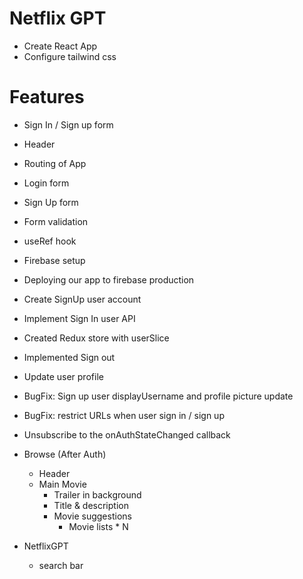 # Netflix GPT

- Create React App
- Configure tailwind css

# Features

- Sign In / Sign up form
- Header
- Routing of App
- Login form
- Sign Up form
- Form validation
- useRef hook
- Firebase setup
- Deploying our app to firebase production
- Create SignUp user account
- Implement Sign In user API
- Created Redux store with userSlice
- Implemented Sign out
- Update user profile
- BugFix: Sign up user displayUsername and profile picture update
- BugFix: restrict URLs when user sign in / sign up
- Unsubscribe to the onAuthStateChanged callback

- Browse (After Auth)

  - Header
  - Main Movie
    - Trailer in background
    - Title & description
    - Movie suggestions
      - Movie lists \* N

- NetflixGPT
  - search bar
